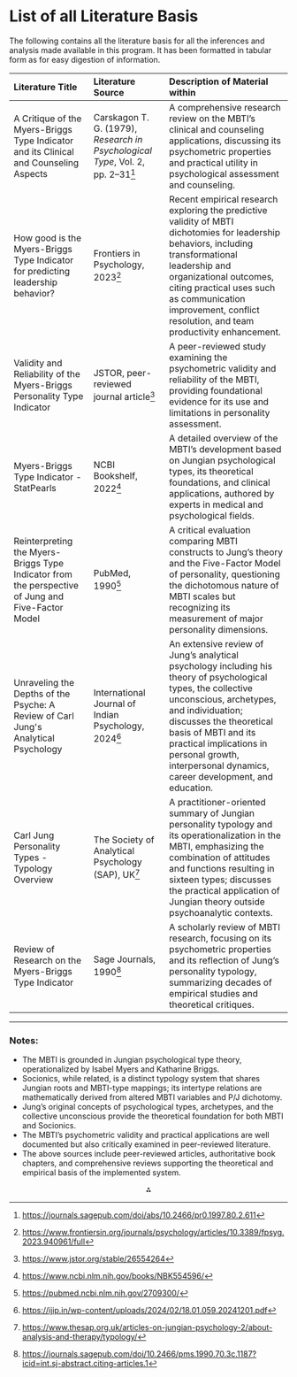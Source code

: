 # List of all Literature Basis

The following contains all the literature basis for all the inferences and analysis made available in this program. It has been formatted in tabular form as for easy digestion of information.


| Literature Title | Literature Source | Description of Material within |
| :-- | :-- | :-- |
| A Critique of the Myers-Briggs Type Indicator and its Clinical and Counseling Aspects | Carskagon T. G. (1979), *Research in Psychological Type*, Vol. 2, pp. 2–31[^1] | A comprehensive research review on the MBTI’s clinical and counseling applications, discussing its psychometric properties and practical utility in psychological assessment and counseling. |
| How good is the Myers-Briggs Type Indicator for predicting leadership behavior? | Frontiers in Psychology, 2023[^2] | Recent empirical research exploring the predictive validity of MBTI dichotomies for leadership behaviors, including transformational leadership and organizational outcomes, citing practical uses such as communication improvement, conflict resolution, and team productivity enhancement. |
| Validity and Reliability of the Myers-Briggs Personality Type Indicator | JSTOR, peer-reviewed journal article[^3] | A peer-reviewed study examining the psychometric validity and reliability of the MBTI, providing foundational evidence for its use and limitations in personality assessment. |
| Myers-Briggs Type Indicator - StatPearls | NCBI Bookshelf, 2022[^4] | A detailed overview of the MBTI’s development based on Jungian psychological types, its theoretical foundations, and clinical applications, authored by experts in medical and psychological fields. |
| Reinterpreting the Myers-Briggs Type Indicator from the perspective of Jung and Five-Factor Model | PubMed, 1990[^5] | A critical evaluation comparing MBTI constructs to Jung’s theory and the Five-Factor Model of personality, questioning the dichotomous nature of MBTI scales but recognizing its measurement of major personality dimensions. |
| Unraveling the Depths of the Psyche: A Review of Carl Jung's Analytical Psychology | International Journal of Indian Psychology, 2024[^6] | An extensive review of Jung’s analytical psychology including his theory of psychological types, the collective unconscious, archetypes, and individuation; discusses the theoretical basis of MBTI and its practical implications in personal growth, interpersonal dynamics, career development, and education. |
| Carl Jung Personality Types - Typology Overview | The Society of Analytical Psychology (SAP), UK[^7] | A practitioner-oriented summary of Jungian personality typology and its operationalization in the MBTI, emphasizing the combination of attitudes and functions resulting in sixteen types; discusses the practical application of Jungian theory outside psychoanalytic contexts. |
| Review of Research on the Myers-Briggs Type Indicator | Sage Journals, 1990[^8] | A scholarly review of MBTI research, focusing on its psychometric properties and its reflection of Jung’s personality typology, summarizing decades of empirical studies and theoretical critiques. |


---

### Notes:

- The MBTI is grounded in Jungian psychological type theory, operationalized by Isabel Myers and Katharine Briggs.
- Socionics, while related, is a distinct typology system that shares Jungian roots and MBTI-type mappings; its intertype relations are mathematically derived from altered MBTI variables and P/J dichotomy.
- Jung’s original concepts of psychological types, archetypes, and the collective unconscious provide the theoretical foundation for both MBTI and Socionics.
- The MBTI’s psychometric validity and practical applications are well documented but also critically examined in peer-reviewed literature.
- The above sources include peer-reviewed articles, authoritative book chapters, and comprehensive reviews supporting the theoretical and empirical basis of the implemented system.


<div style="text-align: center">⁂</div>

[^1]: https://journals.sagepub.com/doi/abs/10.2466/pr0.1997.80.2.611

[^2]: https://www.frontiersin.org/journals/psychology/articles/10.3389/fpsyg.2023.940961/full

[^3]: https://www.jstor.org/stable/26554264

[^4]: https://www.ncbi.nlm.nih.gov/books/NBK554596/

[^5]: https://pubmed.ncbi.nlm.nih.gov/2709300/

[^6]: https://ijip.in/wp-content/uploads/2024/02/18.01.059.20241201.pdf

[^7]: https://www.thesap.org.uk/articles-on-jungian-psychology-2/about-analysis-and-therapy/typology/

[^8]: https://journals.sagepub.com/doi/10.2466/pms.1990.70.3c.1187?icid=int.sj-abstract.citing-articles.1


